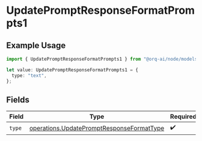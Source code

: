 # UpdatePromptResponseFormatPrompts1

## Example Usage

```typescript
import { UpdatePromptResponseFormatPrompts1 } from "@orq-ai/node/models/operations";

let value: UpdatePromptResponseFormatPrompts1 = {
  type: "text",
};
```

## Fields

| Field                                                                                                  | Type                                                                                                   | Required                                                                                               | Description                                                                                            |
| ------------------------------------------------------------------------------------------------------ | ------------------------------------------------------------------------------------------------------ | ------------------------------------------------------------------------------------------------------ | ------------------------------------------------------------------------------------------------------ |
| `type`                                                                                                 | [operations.UpdatePromptResponseFormatType](../../models/operations/updatepromptresponseformattype.md) | :heavy_check_mark:                                                                                     | N/A                                                                                                    |